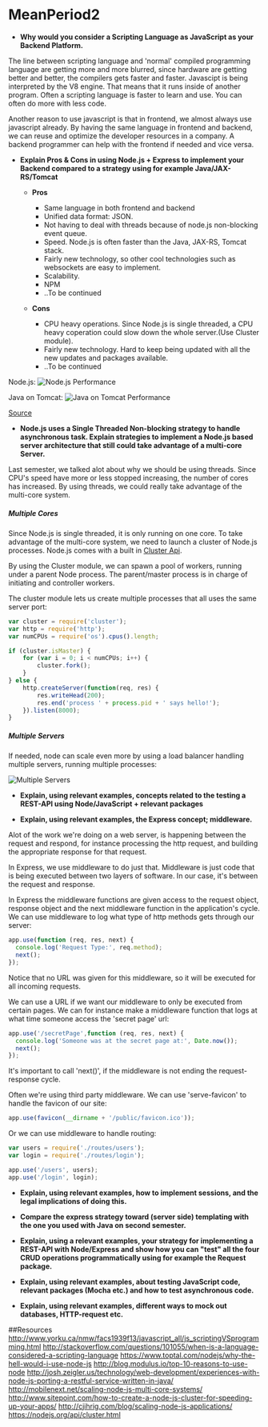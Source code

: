 # MeanPeriod2


* __Why would you consider a Scripting Language as JavaScript as your Backend Platform.__

The line between scripting language and 'normal' compiled programming language are getting more and more blurred, since hardware are getting better and better, the compilers gets faster and faster.
Javascipt is being interpreted by the V8 engine. That means that it runs inside of another program. Often a scripting language is faster to learn and use. You can often do more with less code.

Another reason to use javascript is that in frontend, we almost always use javascript already. By having the same language in frontend and backend, we can reuse and optimize the developer resources in a company.
A backend programmer can help with the frontend if needed and vice versa.



* __Explain Pros & Cons in using Node.js + Express to implement your Backend compared to a strategy using for example Java/JAX-RS/Tomcat__

    * __Pros__
    
        * Same language in both frontend and backend
        * Unified data format: JSON.
        * Not having to deal with threads because of node.js non-blocking event queue.
        * Speed. Node.js is often faster than the Java, JAX-RS, Tomcat stack.
        * Fairly new technology, so other cool technologies such as websockets are easy to implement.
        * Scalability.
        * NPM
        * ..To be continued
        
    
    * __Cons__
    
        * CPU heavy operations. Since Node.js is single threaded, a CPU heavy coperation could slow down the whole server.(Use Cluster module).
        * Fairly new technology. Hard to keep being updated with all the new updates and packages available.
        * ..To be continued

Node.js:
![Node.js Performance](http://i.imgur.com/is7PVIg.png)


Java on Tomcat:
![Java on Tomcat Performance](http://i.imgur.com/Ya72Zmq.png)

[Source](http://josh.zeigler.us/technology/web-development/experiences-with-node-js-porting-a-restful-service-written-in-java/ "Source")






* __Node.js uses a Single Threaded Non-blocking strategy to handle asynchronous task. Explain strategies to implement a Node.js based server architecture that still could take advantage of a multi-core Server.__

Last semester, we talked alot about why we should be using threads. Since CPU's speed have more or less stopped increasing, the number of cores has increased. By using threads, we could really take advantage of the multi-core system.

##### Multiple Cores

Since Node.js is single threaded, it is only running on one core. 
To take advantage of the multi-core system, we need to launch a cluster of Node.js processes.
Node.js comes with a built in [Cluster Api](https://nodejs.org/api/cluster.html "Cluster Api").

By using the Cluster module, we can spawn a pool of workers, running under a parent Node process. 
The parent/master process is in charge of initiating and controller workers.


The cluster module lets us create multiple processes that all uses the same server port:

```javascript
var cluster = require('cluster');
var http = require('http');
var numCPUs = require('os').cpus().length;

if (cluster.isMaster) {
    for (var i = 0; i < numCPUs; i++) {
        cluster.fork();
    }
} else {
    http.createServer(function(req, res) {
        res.writeHead(200);
        res.end('process ' + process.pid + ' says hello!');
    }).listen(8000);
}
```

##### Multiple Servers

If needed, node can scale even more by using a load balancer handling multiple servers, running multiple processes:


![Multiple Servers](http://js2016.azurewebsites.net/node1/images/NodeJS-Architecture2.png)

 
 
 
 
* __Explain, using relevant examples, concepts related to the testing a REST-API using Node/JavaScript + relevant packages__



* __Explain, using relevant examples, the Express concept; middleware.__

Alot of the work we're doing on a web server, is happening between the request and respond, for instance processing the http request, and building the appropriate response for that request.

In Express, we use middleware to do just that.
Middleware is just code that is being executed between two layers of software. In our case, it's between the request and response.

In Express the middleware functions are given access to the request object, response object and the next middleware function in the application's cycle.
We can use middleware to log what type of http methods gets through our server:

```javascript
app.use(function (req, res, next) {
  console.log('Request Type:', req.method);
  next();
});
```
Notice that no URL was given for this middleware, so it will be executed for all incoming requests.

We can use a URL if we want our middleware to only be executed from certain pages.
We can for instance make a middleware function that logs at what time someone access the 'secret page' url:

```javascript
app.use('/secretPage',function (req, res, next) {
  console.log('Someone was at the secret page at:', Date.now());
  next();
});
```

It's important to call 'next()', if the middleware is not ending the request-response cycle.

Often we're using third party middleware.
We can use 'serve-favicon' to handle the favicon of our site:
```javascript
app.use(favicon(__dirname + '/public/favicon.ico'));
```

Or we can use middleware to handle routing:
```javascript
var users = require('./routes/users');
var login = require('./routes/login');

app.use('/users', users);
app.use('/login', login);
```



* __Explain, using relevant examples, how to implement sessions, and the legal implications of doing this.__



* __Compare the express strategy toward (server side) templating with the one you used with Java on second semester.__



* __Explain, using a relevant examples, your strategy for implementing a REST-API with Node/Express and show how you can "test" all the four CRUD operations programmatically using for example the Request package.__



* __Explain, using relevant examples, about testing JavaScript code, relevant packages (Mocha etc.) and how to test asynchronous code.__



* __Explain, using relevant examples, different ways to mock out databases, HTTP-request etc.__


##Resources
http://www.yorku.ca/nmw/facs1939f13/javascript_all/js_scriptingVSprogramming.html
http://stackoverflow.com/questions/101055/when-is-a-language-considered-a-scripting-language
https://www.toptal.com/nodejs/why-the-hell-would-i-use-node-js
http://blog.modulus.io/top-10-reasons-to-use-node
http://josh.zeigler.us/technology/web-development/experiences-with-node-js-porting-a-restful-service-written-in-java/
http://mobilenext.net/scaling-node-js-multi-core-systems/
http://www.sitepoint.com/how-to-create-a-node-js-cluster-for-speeding-up-your-apps/
http://cjihrig.com/blog/scaling-node-js-applications/
https://nodejs.org/api/cluster.html